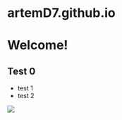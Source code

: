 # artemD7.github.io
# Welcome!
## Test 0
* test 1
* test 2


![](https://images.pexels.com/photos/191353/pexels-photo-191353.jpeg?auto=compress&cs=tinysrgb&w=1260&h=750&dpr=1)

